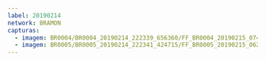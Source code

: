 ```yaml
---
label: 20190214
network: BRAMON
capturas:
  - imagem: BR0004/BR0004_20190214_222339_656360/FF_BR0004_20190215_074511_083_0671232.fits_maxpixel.jpg
  - imagem: BR0005/BR0005_20190214_222341_424715/FF_BR0005_20190215_062934_865_0579584.fits_maxpixel.jpg
---
```

